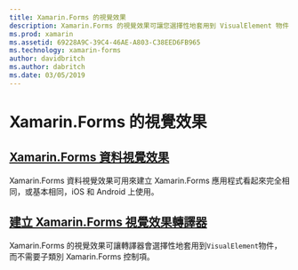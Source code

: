 ```yaml
---
title: Xamarin.Forms 的視覺效果
description: Xamarin.Forms 的視覺效果可讓您選擇性地套用到 VisualElement 物件，而不需要子類別 Xamarin.Forms 控制項的轉譯器。
ms.prod: xamarin
ms.assetid: 69228A9C-39C4-46AE-A803-C38EED6FB965
ms.technology: xamarin-forms
author: davidbritch
ms.author: dabritch
ms.date: 03/05/2019
---
```


# <a name="xamarinforms-visual"></a>Xamarin.Forms 的視覺效果

## <a name="xamarinforms-material-visualmaterial-visualmd"></a>[Xamarin.Forms 資料視覺效果](material-visual.md)

Xamarin.Forms 資料視覺效果可用來建立 Xamarin.Forms 應用程式看起來完全相同，或基本相同，iOS 和 Android 上使用。

## <a name="create-a-xamarinforms-visual-renderercreatemd"></a>[建立 Xamarin.Forms 視覺效果轉譯器](create.md)

Xamarin.Forms 的視覺效果可讓轉譯器會選擇性地套用到`VisualElement`物件，而不需要子類別 Xamarin.Forms 控制項。
